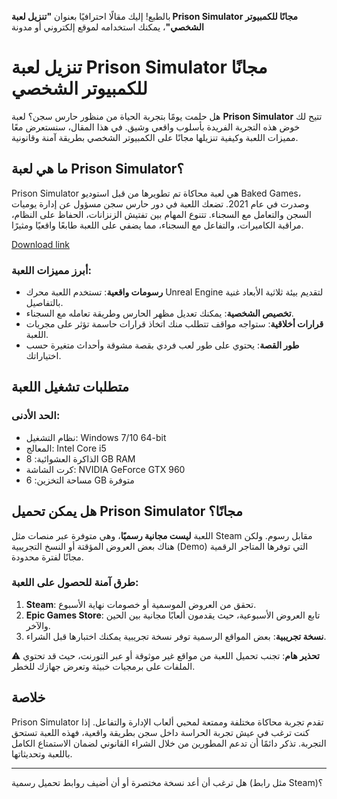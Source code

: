 بالطبع! إليك مقالًا احترافيًا بعنوان **"تنزيل لعبة Prison Simulator مجانًا للكمبيوتر الشخصي"**، يمكنك استخدامه لموقع إلكتروني أو مدونة
# تنزيل لعبة Prison Simulator مجانًا للكمبيوتر الشخصي
هل حلمت يومًا بتجربة الحياة من منظور حارس سجن؟ لعبة **Prison Simulator** تتيح لك خوض هذه التجربة الفريدة بأسلوب واقعي وشيق. في هذا المقال، سنستعرض معًا مميزات اللعبة وكيفية تنزيلها مجانًا على الكمبيوتر الشخصي بطريقة آمنة وقانونية.
## ما هي لعبة Prison Simulator؟
Prison Simulator هي لعبة محاكاة تم تطويرها من قبل استوديو Baked Games، وصدرت في عام 2021. تضعك اللعبة في دور حارس سجن مسؤول عن إدارة يوميات السجن والتعامل مع السجناء. تتنوع المهام بين تفتيش الزنزانات، الحفاظ على النظام، مراقبة الكاميرات، والتفاعل مع السجناء، مما يضفي على اللعبة طابعًا واقعيًا ومثيرًا.

[Download link]( https://igetintopc.info/download-latest-software-setup/)

### أبرز مميزات اللعبة:

* **رسومات واقعية**: تستخدم اللعبة محرك Unreal Engine لتقديم بيئة ثلاثية الأبعاد غنية بالتفاصيل.
* **تخصيص الشخصية**: يمكنك تعديل مظهر الحارس وطريقة تعامله مع السجناء.
* **قرارات أخلاقية**: ستواجه مواقف تتطلب منك اتخاذ قرارات حاسمة تؤثر على مجريات اللعبة.
* **طور القصة**: يحتوي على طور لعب فردي بقصة مشوقة وأحداث متغيرة حسب اختياراتك.

## متطلبات تشغيل اللعبة

### الحد الأدنى:

* نظام التشغيل: Windows 7/10 64-bit
* المعالج: Intel Core i5
* الذاكرة العشوائية: 8 GB RAM
* كرت الشاشة: NVIDIA GeForce GTX 960
* مساحة التخزين: 6 GB متوفرة

## هل يمكن تحميل Prison Simulator مجانًا؟

اللعبة **ليست مجانية رسميًا**، وهي متوفرة عبر منصات مثل Steam مقابل رسوم. ولكن هناك بعض العروض المؤقتة أو النسخ التجريبية (Demo) التي توفرها المتاجر الرقمية مجانًا لفترة محدودة.

### طرق آمنة للحصول على اللعبة:

1. **Steam**: تحقق من العروض الموسمية أو خصومات نهاية الأسبوع.
2. **Epic Games Store**: تابع العروض الأسبوعية، حيث يقدمون ألعابًا مجانية بين الحين والآخر.
3. **نسخة تجريبية**: بعض المواقع الرسمية توفر نسخة تجريبية يمكنك اختبارها قبل الشراء.

⚠️ **تحذير هام**: تجنب تحميل اللعبة من مواقع غير موثوقة أو عبر التورنت، حيث قد تحتوي الملفات على برمجيات خبيثة وتعرض جهازك للخطر.

## خلاصة

Prison Simulator تقدم تجربة محاكاة مختلفة وممتعة لمحبي ألعاب الإدارة والتفاعل. إذا كنت ترغب في عيش تجربة الحراسة داخل سجن بطريقة واقعية، فهذه اللعبة تستحق التجربة. تذكر دائمًا أن تدعم المطورين من خلال الشراء القانوني لضمان الاستمتاع الكامل باللعبة وتحديثاتها.

---

هل ترغب أن أعد نسخة مختصرة أو أن أضيف روابط تحميل رسمية (مثل رابط Steam)؟
